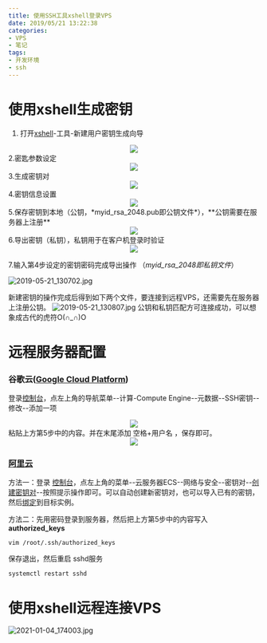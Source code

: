 ```yaml
---
title: 使用SSH工具xshell登录VPS
date: 2019/05/21 13:22:38
categories: 
- VPS
- 笔记
tags: 
- 开发环境
- ssh
---
```


# 使用xshell生成密钥
1. 打开[xshell](https://www.netsarang.com/zh/xshell-download/)-工具-新建用户密钥生成向导
<div align="center"><img src="https://i.loli.net/2021/01/04/8zPWhR9OdYSFXoi.jpg"/></div>
2.密匙参数设定  

<div align="center"><img src="https://i.loli.net/2021/01/04/joB4ZDpM5G86AhF.jpg"/></div>
3.生成密钥对  
<div align="center"><img src="https://i.loli.net/2021/01/04/TWc4LgFbPay6mrl.jpg"/></div>
4.密钥信息设置  
<div align="center"><img src="https://i.loli.net/2021/01/04/SbpiH4Pu1LrMJaN.jpg"/></div>
5.保存密钥到本地（公钥，*myid_rsa_2048.pub即公钥文件*），**公钥需要在服务器上注册**  

<div align="center"><img src="https://i.loli.net/2021/01/04/8wBaoYeT6sqvWry.jpg"/></div>  
<!--more-->
6.导出密钥（私钥），私钥用于在客户机登录时验证    

<div align="center"><img src="https://i.loli.net/2021/01/04/p2EWT7KgnSoswqI.jpg"/></div>

7.输入第4步设定的密钥密码完成导出操作  （*myid_rsa_2048即私钥文件*）

![2019-05-21_130702.jpg](https://i.loli.net/2021/01/04/rO9ywuAf6ZdISxG.jpg)

新建密钥的操作完成后得到如下两个文件，要连接到远程VPS，还需要先在服务器上注册公钥。
![2019-05-21_130807.jpg](https://i.loli.net/2021/01/04/EH3LOoYij4AzWwu.jpg)
公钥和私钥匹配方可连接成功，可以想象成古代的虎符O(∩_∩)O

# 远程服务器配置
### 谷歌云([Google Cloud Platform](https://cloud.google.com/)) 
登录[控制台](https://console.cloud.google.com/)，点左上角的导航菜单--计算-Compute Engine--元数据--SSH密钥--修改--添加一项  

<div align="center"><img src="https://i.loli.net/2021/01/04/jVlkBhZ9q8f1rPt.png"/></div>
粘贴上方第5步中的内容。并在末尾添加 空格+用户名 ，保存即可。  
<div align="center"><img src="https://i.loli.net/2021/01/04/AlkiTmdrFoxGItj.jpg"/></div>

### [阿里云 ](https://www.aliyun.com/)

方法一：登录 [控制台](https://home.console.aliyun.com/)，点左上角的菜单--云服务器ECS--网络与安全--密钥对--[创建密钥对](https://help.aliyun.com/document_detail/51793.html?spm=a2c4g.11186623.6.926.64664636cyMwgF)--按照提示操作即可。可以自动创建新密钥对，也可以导入已有的密钥，然后[绑定](https://help.aliyun.com/document_detail/51796.html?spm=5176.2020520101keyPair.0.dexternal.16bc4df5oeisdw)到目标实例。

方法二：先用密码登录到服务器，然后把上方第5步中的内容写入 **authorized_keys**
```shell 
vim /root/.ssh/authorized_keys
```

保存退出，然后重启 sshd服务
```shell  
systemctl restart sshd
```
# 使用xshell远程连接VPS

![2021-01-04_174003.jpg](https://i.loli.net/2021/01/04/BDrAaVOqCY2EoXc.jpg)